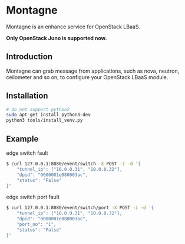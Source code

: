 # Montagne

Montagne is an enhance service for OpenStack LBaaS.

**Only OpenStack Juno is supported now.**

## Introduction

Montagne can grab message from applications, such as nova, neutron, ceilometer
and so on, to configure your OpenStack LBaaS module.

## Installation

```bash
# do not support python2
sudo apt-get install python3-dev
python3 tools/install_venv.py
```

## Example

edge switch fault

```bash
$ curl 127.0.0.1:8080/event/switch -X POST -i -d '{
    "tunnel_ip": ["10.0.0.31", "10.0.0.32"],
    "dpid": "0000001e080003ac",
    "status": "False"
}'
```

edge switch port fault

```bash
$ curl 127.0.0.1:8080/event/switch/port -X POST -i -d '{
    "tunnel_ip": ["10.0.0.31", "10.0.0.32"],
    "dpid": "0000001e080003ac",
    "port_no": "1",
    "status": "False"
}'
```
